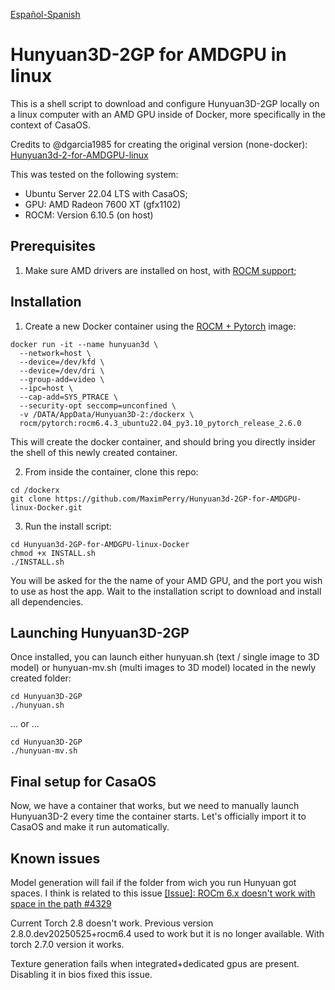 [Español-Spanish](README-ES.md)
# Hunyuan3D-2GP for AMDGPU in linux
This is a shell script to download and configure Hunyuan3D-2GP locally on a linux computer with an AMD GPU inside of Docker, more specifically in the context of CasaOS.

Credits to @dgarcia1985 for creating the original version (none-docker): [Hunyuan3d-2-for-AMDGPU-linux](https://github.com/dgarcia1985/Hunyuan3d-2-for-AMDGPU-linux)

This was tested on the following system:
- Ubuntu Server 22.04 LTS with CasaOS;
- GPU: AMD Radeon 7600 XT (gfx1102)
- ROCM: Version 6.10.5 (on host)


## Prerequisites
1. Make sure AMD drivers are installed on host, with [ROCM support](https://rocm.docs.amd.com/projects/install-on-linux/en/latest/install/quick-start.html);


## Installation
1. Create a new Docker container using the [ROCM + Pytorch](https://hub.docker.com/r/rocm/pytorch) image:
```
docker run -it --name hunyuan3d \
  --network=host \
  --device=/dev/kfd \
  --device=/dev/dri \
  --group-add=video \
  --ipc=host \
  --cap-add=SYS_PTRACE \
  --security-opt seccomp=unconfined \
  -v /DATA/AppData/Hunyuan3D-2:/dockerx \
  rocm/pytorch:rocm6.4.3_ubuntu22.04_py3.10_pytorch_release_2.6.0
```
This will create the docker container, and should bring you directly insider the shell of this newly created container.

2. From inside the container, clone this repo:
```
cd /dockerx
git clone https://github.com/MaximPerry/Hunyuan3d-2GP-for-AMDGPU-linux-Docker.git
```

3. Run the install script:
```
cd Hunyuan3d-2GP-for-AMDGPU-linux-Docker
chmod +x INSTALL.sh
./INSTALL.sh
```
You will be asked for the the name of your AMD GPU, and the port you wish to use as host the app.
Wait to the installation script to download and install all dependencies.

## Launching Hunyuan3D-2GP
Once installed, you can launch either hunyuan.sh (text / single image to 3D model) or hunyuan-mv.sh (multi images to 3D model) located in the newly created folder:
```
cd Hunyuan3D-2GP
./hunyuan.sh
```
... or ...
```
cd Hunyuan3D-2GP
./hunyuan-mv.sh
```

## Final setup for CasaOS
Now, we have a container that works, but we need to manually launch Hunyuan3D-2 every time the container starts. Let's officially import it to CasaOS and make it run automatically.

## Known issues
Model generation will fail if the folder from wich you run Hunyuan got spaces.
I think is related to this issue [[Issue]: ROCm 6.x doesn't work with space in the path #4329
](https://github.com/ROCm/ROCm/issues/4329)

Current Torch 2.8 doesn't work. Previous version 2.8.0.dev20250525+rocm6.4 used to work but it is no longer available. With torch 2.7.0 version it works.

Texture generation fails when integrated+dedicated gpus are present. Disabling it in bios fixed this issue.


